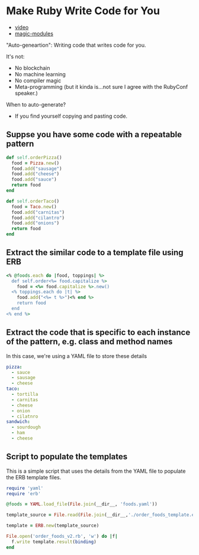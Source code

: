 # Make Ruby Write Code for You

- [video](http://confreaks.tv/videos/rubyconf2018-make-ruby-write-your-code-for-you)
- [magic-modules](https://github.com/googlecloudplatform/magic-modules)


"Auto-geneartion": Writing code that writes code for you.

It's not:
* No blockchain
* No machine learning
* No compiler magic
* Meta-programming (but it kinda is...not sure I agree with the RubyConf speaker.)

When to auto-generate?
* If you find yourself copying and pasting code.

## Suppse you have some code with a repeatable pattern
```ruby
def self.orderPizza()
  food = Pizza.new()
  food.add("sausage")
  food.add("cheese")
  food.add("sauce")
  return food
end

def self.orderTaco()
  food = Taco.new()
  food.add("carnitas")
  food.add("cilantro")
  food.add("onions")
  return food
end
```

## Extract the similar code to a template file using ERB
```ruby
<% @foods.each do |food, toppings| %>
  def self.order<%= food.capitalize %>
    food = <%= food.capitalize %>.new()
  <% toppings.each do |t| %>
    food.add("<%= t %>")<% end %>
    return food
  end
<% end %>
```

## Extract the code that is specific to each instance of the pattern, e.g. class and method names
In this case, we're using a YAML file to store these details
```yaml
pizza:
  - sauce
  - sausage
  - cheese
taco:
  - tortilla
  - carnitas
  - cheese
  - onion
  - cilatnro
sandwich:
  - sourdough
  - ham
  - cheese
```

## Script to populate the templates
This is a simple script that uses the details from the YAML file to populate the ERB template files.
```ruby
require 'yaml'
require 'erb'

@foods = YAML.load_file(File.join(__dir__, 'foods.yaml'))

template_source = File.read(File.join(__dir__,'./order_foods_template.erb'))

template = ERB.new(template_source)

File.open('order_foods_v2.rb', 'w') do |f|
  f.write template.result(binding)
end
```

